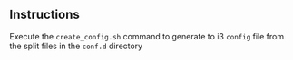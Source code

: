 ## Instructions

Execute the `create_config.sh` command to generate to i3 `config` file from the split files in the `conf.d` directory